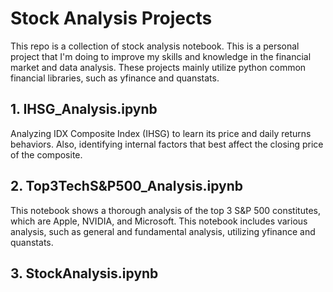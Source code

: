 # Stock Analysis Projects
This repo is a collection of stock analysis notebook. This is a personal project that I'm doing to improve my skills and knowledge in the financial market and data analysis. These projects mainly utilize python common financial libraries, such as yfinance and quanstats.

## 1. IHSG_Analysis.ipynb
   Analyzing IDX Composite Index (IHSG) to learn its price and daily returns behaviors. Also, identifying internal factors that best affect the closing price of the composite.
   
## 2. Top3TechS&P500_Analysis.ipynb
  This notebook shows a thorough analysis of the top 3 S&P 500 constitutes, which are Apple, NVIDIA, and Microsoft. This notebook includes various analysis, such as general and fundamental analysis, utilizing yfinance and quanstats.

## 3. StockAnalysis.ipynb
